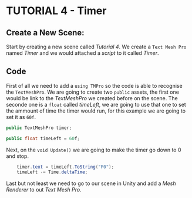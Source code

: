 # **TUTORIAL 4 - Timer**

## Create a New Scene:

Start by creating a new scene called *Tutorial 4*.
We create a `Text Mesh Pro` named *Timer* and we would attached a *script* to it called *Timer*.

## Code

First of all we need to add a `using TMPro` so the code is able to recognise the `TextMeshPro`.
We are going to create two `public` assets, the first one would be link to the *TextMeshPro* we created before on the scene.
The seconde one is a `float` called *timeLeft*, we are going to use that one to set the ammount of time the timer would run, for this example we are going to set it as `60f`.

``` C#
public TextMeshPro timer;

public float timeLeft = 60f;
```

Next, on the `void Update()` we are going to make the timer go down to 0 and stop.

``` C#
    timer.text = timeLeft.ToString("F0");
    timeLeft -= Time.deltaTime;
```

Last but not least we need to go to our scene in Unity and add a *Mesh Renderer* to out *Text Mesh Pro*. 